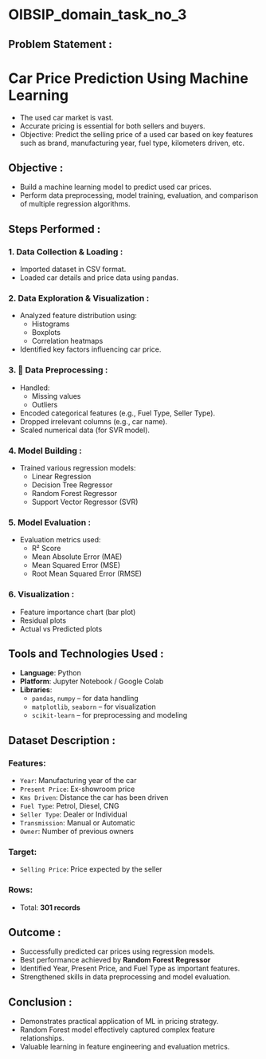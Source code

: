 # OIBSIP_domain_task_no_3

##  Problem Statement :
#  Car Price Prediction Using Machine Learning
- The used car market is vast.
- Accurate pricing is essential for both sellers and buyers.
- Objective: Predict the selling price of a used car based on key features such as brand, manufacturing year, fuel type, kilometers driven, etc.

##  Objective :
- Build a machine learning model to predict used car prices.
- Perform data preprocessing, model training, evaluation, and comparison of multiple regression algorithms.

##  Steps Performed :

### 1.  Data Collection & Loading :
- Imported dataset in CSV format.
- Loaded car details and price data using pandas.

### 2. Data Exploration & Visualization :
- Analyzed feature distribution using:
  - Histograms
  - Boxplots
  - Correlation heatmaps
- Identified key factors influencing car price.

### 3. 🧹 Data Preprocessing :
- Handled:
  - Missing values
  - Outliers
- Encoded categorical features (e.g., Fuel Type, Seller Type).
- Dropped irrelevant columns (e.g., car name).
- Scaled numerical data (for SVR model).

### 4.  Model Building :
- Trained various regression models:
  - Linear Regression
  - Decision Tree Regressor
  - Random Forest Regressor
  - Support Vector Regressor (SVR)
 

### 5.  Model Evaluation :
- Evaluation metrics used:
  - R² Score
  - Mean Absolute Error (MAE)
  - Mean Squared Error (MSE)
  - Root Mean Squared Error (RMSE)

### 6. Visualization :
- Feature importance chart (bar plot)
- Residual plots
- Actual vs Predicted plots

##  Tools and Technologies Used :
- **Language**: Python
- **Platform**: Jupyter Notebook / Google Colab
- **Libraries**:
  - `pandas`, `numpy` – for data handling
  - `matplotlib`, `seaborn` – for visualization
  - `scikit-learn` – for preprocessing and modeling

##  Dataset Description :

###  Features:
- `Year`: Manufacturing year of the car
- `Present Price`: Ex-showroom price
- `Kms Driven`: Distance the car has been driven
- `Fuel Type`: Petrol, Diesel, CNG
- `Seller Type`: Dealer or Individual
- `Transmission`: Manual or Automatic
- `Owner`: Number of previous owners

###  Target:
- `Selling Price`: Price expected by the seller

###  Rows:
- Total: **301 records**

##  Outcome :
- Successfully predicted car prices using regression models.
- Best performance achieved by **Random Forest Regressor** 
- Identified Year, Present Price, and Fuel Type as important features.
- Strengthened skills in data preprocessing and model evaluation.

##  Conclusion :
- Demonstrates practical application of ML in pricing strategy.
- Random Forest model effectively captured complex feature relationships.
- Valuable learning in feature engineering and evaluation metrics.

